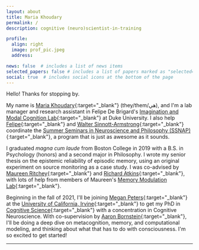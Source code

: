 ```yaml
---
layout: about
title: Maria Khoudary
permalink: /
description: cognitive (neuro)scientist-in-training

profile:
  align: right
  image: prof_pic.jpeg
  address:

news: false  # includes a list of news items
selected_papers: false # includes a list of papers marked as "selected={true}"
social: true  # includes social icons at the bottom of the page
---
```


Hello! Thanks for stopping by.

My name is [Maria Khoudary](https://namedrop.io/mariakhoudary){:target="_blank"} (they/them/هي), and I'm a lab manager and research assistant in Felipe De Brigard's [Imagination and Modal Cognition Lab](https://imclab.org){:target="_blank"} at Duke University. I also help [Felipe](https://psychandneuro.duke.edu/people/felipe-de-brigard){:target="_blank"} and [Walter Sinnott-Armstrong](https://psychandneuro.duke.edu/people/walter-sinnott-armstrong){:target="_blank"} coordinate the [Summer Seminars in Neuroscience and Philosophy (SSNAP)](https://ssnap.net){:target="_blank"}, a program that is just as awesome as it sounds.

I graduated *magna cum laude* from Boston College in 2019 with a B.S. in Psychology (honors) and a second major in Philosophy. I wrote my senior thesis on the epistemic reliability of episodic memory, using an original experiment on source monitoring as a case study. I was co-advised by [Maureen Ritchey](https://www.bc.edu/bc-web/schools/mcas/departments/psychology/people/faculty-directory/maureen-ritchey.html){:target="_blank"} and [Richard Atkins](https://www.bc.edu/bc-web/schools/mcas/departments/philosophy/people/faculty-directory/richard-kenneth-atkins.html){:target="_blank"}, with lots of help from members of Maureen's [Memory Modulation Lab](http://thememolab.org){:target="_blank"}.

Beginning in the fall of 2021, I'll be joining [Megan Peters](https://faculty.sites.uci.edu/cnclab/){:target="_blank"} at the [University of California, Irvine](https://uci.edu/){:target="_blank"} to get my PhD in [Cognitive Science](https://www.cogsci.uci.edu/index.php){:target="_blank"} with a concentration in Cognitive Neuroscience. With co-supervision by [Aaron Bornstein](http://aaron.bornstein.org/){:target="_blank"}, I'll be doing a deep dive on metacognition, memory, and computational modeling, and thinking about what that has to do with consciousness. I'm so excited to get started!

---
